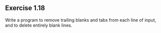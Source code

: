 ## Exercise 1.18
Write a program to remove trailing blanks and tabs from each line of input, and to delete entirely blank lines.